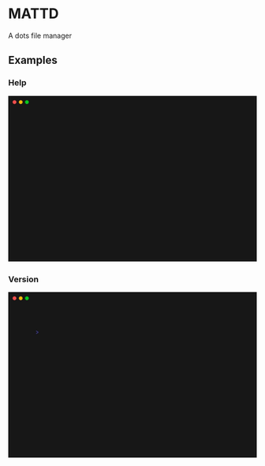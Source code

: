 # MATTD

A dots file manager

## Examples

### Help

![HELP Example](./gifs/help.gif)

### Version

![Version Example](./gifs/version.gif)
